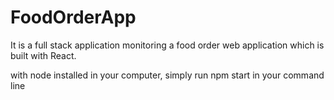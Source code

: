 # FoodOrderApp
It is a full stack application monitoring a food order web application which is built with React.


with node installed in your computer, simply run npm start in your command line
